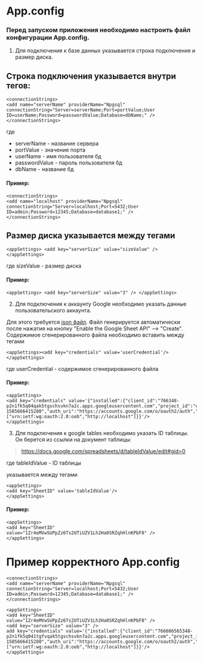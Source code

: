 # App.config
### Перед запуском приложения необходимо настроить файл конфигурации App.config.

1)  Для подключения к базе данных указывается строка подключения и размер диска.

## Строка подключения указывается внутри тегов:

```
<connectionStrings> 
<add name="serverName" providerName="Npgsql" connectionString="Server=serverName;Port=portValue;User ID=userName;Password=passwordValue;Database=dbName;" />
</connectionStrings>
```

где
+ serverName - название сервера
+ portValue - значение порта
+ userName - имя пользователя бд
+ passwordValue - пароль пользователя бд
+ dbName - название бд

#### Пример:

```
<connectionStrings>
<add name="localhost" providerName="Npgsql" connectionString="Server=localhost;Port=5432;User ID=admin;Password=12345;Database=database1;" />
</connectionStrings>
```

## Размер диска указывается между тегами
```<appSettings> <add key="serverSize" value="sizeValue" /> </appSettings>```

где sizeValue - размер диска

#### Пример:

```<appSettings> <add key="serverSize" value="3" /> </appSettings>```


2)  Для подключения к аккаунту Google необходимо указать данные пользовательского аккаунта.

Для этого требуется [json файл](https://developers.google.com/sheets/api/quickstart/dotnet). Файл генерируется автоматически после нажатия на кнопку "Enable the Google Sheet API" --> "Create".  
Содержимое сгенерированного файла необходимо вставить между тегами

```
<appSettings><add key="credentials" value='userCredential'/></appSettings>
``` 

где userCredential - содержимое сгенерированного файла

#### Пример:

```
<appSettings>
<add key="credentials" value='{"installed":{"client_id":"766348-p2n1fk5q04qak5tgschsvkn7a2c.apps.googleusercontent.com","project_id":"quickstart-1585666415280","auth_uri":"https://accounts.google.com/o/oauth2/auth","token_uri":"https://oauth2.googleapis.com/token","auth_provider_x509_cert_url":"https://www.googleapis.com/oauth2/v1/certs","client_secret":"M5wm08jwi3BX3ZdAM","redirect_uris":["urn:ietf:wg:oauth:2.0:oob","http://localhost"]}}'/>
</appSettings>
``` 

3) Для подключения к google tables необходимо указать ID таблицы. Он берется из ссылки на документ таблицы:

> https://docs.google.com/spreadsheets/d/tableIdValue/edit#gid=0
 
 где tableIdValue - ID таблицы
 
указывается между тегами

```
<appSettings>
<add key="SheetID" value='tableIdValue'/>
</appSettings>
```

#### Пример:

```
<appSettings>
<add key="SheetID" value="1Zr4eMVwSUPpZz6Ts2UTiUZV1Lh2Ha0SRZqhHlnKPbF8" />
</appSettings>
``` 


# Пример корректного App.config

``` 
<connectionStrings>
<add name="serverName" providerName="Npgsql" connectionString="Server=localhost;Port=5432;User ID=admin;Password=12345;Database=database1;" />
</connectionStrings>

<appSettings>
<add key="SheetID" value="1Zr4eMVwSUPpZz6Ts2UTiUZV1Lh2Ha0SRZqhHlnKPbF8" />
<add key="serverSize" value="3" />
add key="credentials" value='{"installed":{"client_id":"766086565348-p2n1fk5q041tgfvqak5tgschsvkn7a2c.apps.googleusercontent.com","project_id":"quickstart-1585666415280","auth_uri":"https://accounts.google.com/o/oauth2/auth","token_uri":"https://oauth2.googleapis.com/token","auth_provider_x509_cert_url":"https://www.googleapis.com/oauth2/v1/certs","client_secret":"M5wm08jwi3BX3ZFWjb29ZdAM","redirect_uris":["urn:ietf:wg:oauth:2.0:oob","http://localhost"]}}'/>
</appSettings>

``` 
